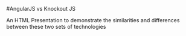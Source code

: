 #AngularJS vs Knockout JS

An HTML Presentation to demonstrate the similarities and differences between these two sets of technologies

